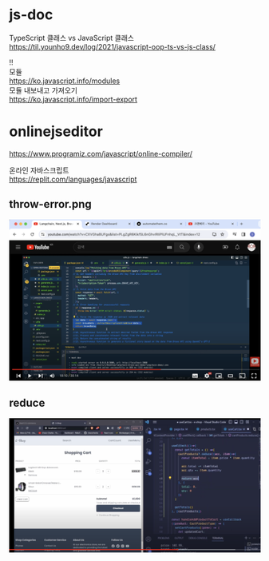 # js-doc

TypeScript 클래스 vs JavaScript 클래스  
https://til.younho9.dev/log/2021/javascript-oop-ts-vs-js-class/

!!  
모듈  
https://ko.javascript.info/modules  
모듈 내보내고 가져오기  
https://ko.javascript.info/import-export

# onlinejseditor

https://www.programiz.com/javascript/online-compiler/

온라인 자바스크립트  
https://replit.com/languages/javascript

## throw-error.png

![](throw-error.png?raw=true)

## reduce

![](attach_files/reduce.png?raw=true)
